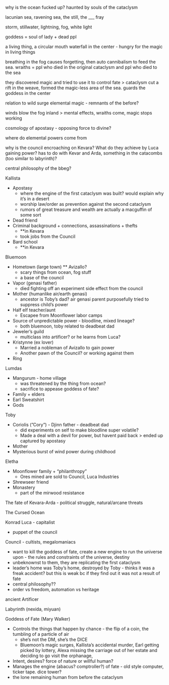   

why is the ocean fucked up? haunted by souls of the cataclysm

lacunian sea, ravening sea, the still, the ___ fray

storm, stillwater, lightning, fog, white light

goddess = soul of lady + dead ppl

a living thing, a circular mouth waterfall in the center - hungry for the magic in living things

breathing in the fog causes forgetting, then auto cannibalism to feed the sea. wraiths = ppl who died in the original cataclysm and ppl who died to the sea

they discovered magic and tried to use it to control fate > cataclysm cut a rift in the weave, formed the magic-less area of the sea. guards the goddess in the center

relation to wild surge elemental magic - remnants of the before?

winds blow the fog inland > mental effects, wraiths come, magic stops working

cosmology of apostasy - opposing force to divine?

where do elemental powers come from

why is the council encroaching on Kevara? What do they achieve by Luca gaining power? has to do with Kevar and Arda, something in the catacombs (too similar to labyrinth)?

central philosophy of the bbeg?

  

Kallista

- Apostasy
    - where the engine of the first cataclysm was built? would explain why it’s in a desert
    - worship law/order as prevention against the second cataclysm
    - rumors of great treasure and wealth are actually a macguffin of some sort
- Dead friend
- Criminal background + connections, assassinations + thefts
    - **in Kevara
    - took jobs from the Council
- Bard school
    - **in Kevara

Bluemoon

- Hometown (large town) ** Avizallo?
    - scary things from ocean, fog stuff
    - a base of the council
- Vapor (genasi father)
    - died fighting off an experiment side effect from the council
- Mother (humanlike air/earth genasi)
    - ancestor is Toby’s dad? air genasi parent purposefully tried to suppress child’s power
- Half elf teacher/aunt
    - Escapee from Moonflower labor camps
- Source of unpredictable power - bloodline, mixed lineage?
    - both bluemoon, toby related to deadbeat dad
- Jeweler’s guild
    - multiclass into artificer? or he learns from Luca?
- Kristynne (ex lover)
    - Married a nobleman of Avizallo to gain power
    - Another pawn of the Council? or working against them
- Ring

Lumdas

- Mangurum - home village
    - was threatened by the thing from ocean?
    - sacrifice to appease goddess of fate?
- Family + elders
- Earl Sweatshirt
- Gods

Toby

- Coriolis (”Cory”) - Djinn father - deadbeat dad
    - did experiments on self to make bloodline super volatile?
    - Made a deal with a devil for power, but havent paid back > ended up captured by apostasy
- Mother
- Mysterious burst of wind power during childhood

Eletha

- Moonflower family + “philanthropy”
    - Ores mined are sold to Council, Luca Industries
- Shrewseer friend
- Monastery
    - part of the mirwood resistance

  

The fate of Kevara-Arda - political struggle, natural/arcane threats

The Cursed Ocean

Konrad Luca - capitalist

- puppet of the council

Council - cultists, megalomaniacs

- want to kill the goddess of fate, create a new engine to run the universe upon - the rules and constraints of the universe, destiny
- unbeknownst to them, they are replicating the first cataclysm
- leader’s home was Toby’s home, destroyed by Toby - thinks it was a freak accident? but this is weak bc if they find out it was not a result of fate
- central philosophy??
- order vs freedom, automation vs heritage

ancient Artificer

Labyrinth (nexida, miyuan)

Goddess of Fate (Mary Walker)

- Controls the things that happen by chance - the flip of a coin, the tumbling of a particle of air
    - she’s not the DM, she’s the DICE
    - Bluemoon’s magic surges, Kallista’s accidental murder, Earl getting picked by lottery, Alexa missing the carriage out of her estate and deciding to go visit the orphanage,
- Intent, desires? force of nature or willful human?
- Manages the engine (abacus? comptroller?) of fate - old style computer, ticker tape. dice tower?
- the lone remaining human from before the cataclysm